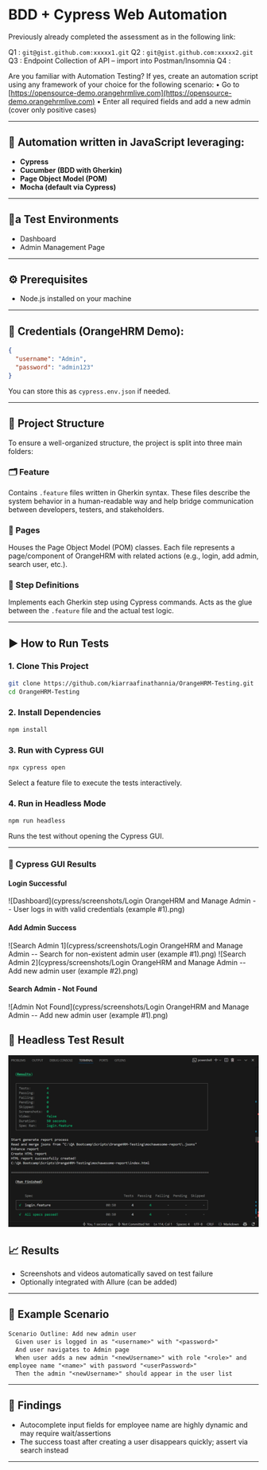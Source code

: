 # BDD + Cypress Web Automation

Previously already completed the assessment as in the following link:

Q1 : `git@gist.github.com:xxxxx1.git`
Q2 : `git@gist.github.com:xxxxx2.git`
Q3 : Endpoint Collection of API – import into Postman/Insomnia
Q4 :

Are you familiar with Automation Testing?
If yes, create an automation script using any framework of your choice for the following scenario:
• Go to [https://opensource-demo.orangehrmlive.com](https://opensource-demo.orangehrmlive.com)
• Enter all required fields and add a new admin (cover only positive cases)

---

## 🔧 Automation written in JavaScript leveraging:

* **Cypress**
* **Cucumber (BDD with Gherkin)**
* **Page Object Model (POM)**
* **Mocha (default via Cypress)**

---

## 🫺a Test Environments

* Dashboard
* Admin Management Page

---

## ⚙️ Prerequisites

* Node.js installed on your machine

---

## 🔐 Credentials (OrangeHRM Demo):

```json
{
  "username": "Admin",
  "password": "admin123"
}
```

You can store this as `cypress.env.json` if needed.

---

## 📂 Project Structure

To ensure a well-organized structure, the project is split into three main folders:

### 🗂 Feature

Contains `.feature` files written in Gherkin syntax. These files describe the system behavior in a human-readable way and help bridge communication between developers, testers, and stakeholders.

### 🧱 Pages

Houses the Page Object Model (POM) classes. Each file represents a page/component of OrangeHRM with related actions (e.g., login, add admin, search user, etc.).

### 🪾 Step Definitions

Implements each Gherkin step using Cypress commands. Acts as the glue between the `.feature` file and the actual test logic.

---

## ▶️ How to Run Tests

### 1. Clone This Project

```bash
git clone https://github.com/kiarraafinathannia/OrangeHRM-Testing.git
cd OrangeHRM-Testing
```

### 2. Install Dependencies

```bash
npm install
```

### 3. Run with Cypress GUI

```bash
npx cypress open
```

Select a feature file to execute the tests interactively.

### 4. Run in Headless Mode

```bash
npm run headless
```

Runs the test without opening the Cypress GUI.

---

### 📸 Cypress GUI Results

#### Login Successful
![Dashboard](cypress/screenshots/Login OrangeHRM and Manage Admin -- User logs in with valid credentials (example #1).png)

#### Add Admin Success
![Search Admin 1](cypress/screenshots/Login OrangeHRM and Manage Admin -- Search for non-existent admin user (example #1).png)
![Search Admin 2](cypress/screenshots/Login OrangeHRM and Manage Admin -- Add new admin user (example #2).png)

#### Search Admin - Not Found
![Admin Not Found](cypress/screenshots/Login OrangeHRM and Manage Admin -- Add new admin user (example #1).png)

## 🧪 Headless Test Result

![Headless Test Result](./cypress/screenshots/ORANGEHRM-Headless.png)


## 📈 Results

* Screenshots and videos automatically saved on test failure
* Optionally integrated with Allure (can be added)

---

## 📝 Example Scenario

```gherkin
Scenario Outline: Add new admin user
  Given user is logged in as "<username>" with "<password>"
  And user navigates to Admin page
  When user adds a new admin "<newUsername>" with role "<role>" and employee name "<name>" with password "<userPassword>"
  Then the admin "<newUsername>" should appear in the user list
```

---

## 🚨 Findings

* Autocomplete input fields for employee name are highly dynamic and may require wait/assertions
* The success toast after creating a user disappears quickly; assert via search instead

---
